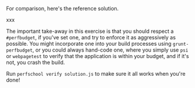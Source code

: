 For comparison, here's the reference solution.

xxx

The important take-away in this exercise is that you should respect a `#perfbudget`,
if you've set one, and try to enforce it as aggressively as possible. You might
incorporate one into your build processes using `grunt-perfbudget`, or you could always
hand-code one, where you simply use `psi` or `webpagetest` to verify that the application
is within your budget, and if it's not, you crash the build.

Run `perfschool verify solution.js` to make sure it all works when you're done!
